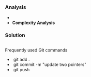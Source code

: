 []()

### Analysis

- 
- **Complexity Analysis**

### Solution

```java

```



Frequently used Git commands

- ​	git add .
- ​	git commit -m "update two pointers"
- ​	git push

